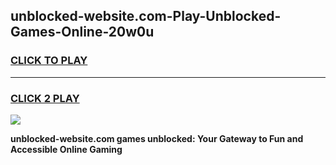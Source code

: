 
## unblocked-website.com-Play-Unblocked-Games-Online-20w0u
<h3>
<a href="https://premium76.site?title=unblocked-website.com&ref=25A">CLICK TO PLAY</a></h3>
<hr>

<h3>
<a href="https://premium76.site?title=unblocked-website.com&ref=25A">CLICK 2 PLAY</a>
  
</h3>

<a href="https://premium76.site?title=unblocked-website.com&ref=25A"><img src="https://clearcache.store/games.png"></a>


**unblocked-website.com games unblocked: Your Gateway to Fun and Accessible Online Gaming**
